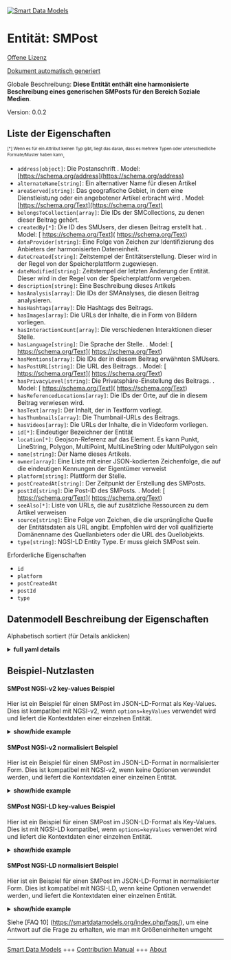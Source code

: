 <!-- 10-Header -->  
[![Smart Data Models](https://smartdatamodels.org/wp-content/uploads/2022/01/SmartDataModels_logo.png "Logo")](https://smartdatamodels.org)  
Entität: SMPost  
===============<!-- /10-Header -->  
<!-- 15-License -->  
[Offene Lizenz](https://github.com/smart-data-models//dataModel.SocialMedia/blob/master/SMPost/LICENSE.md)  
[Dokument automatisch generiert](https://docs.google.com/presentation/d/e/2PACX-1vTs-Ng5dIAwkg91oTTUdt8ua7woBXhPnwavZ0FxgR8BsAI_Ek3C5q97Nd94HS8KhP-r_quD4H0fgyt3/pub?start=false&loop=false&delayms=3000#slide=id.gb715ace035_0_60)  
<!-- /15-License -->  
<!-- 20-Description -->  
Globale Beschreibung: **Diese Entität enthält eine harmonisierte Beschreibung eines generischen SMPosts für den Bereich Soziale Medien**.  
Version: 0.0.2  
<!-- /20-Description -->  
<!-- 30-PropertiesList -->  

## Liste der Eigenschaften  

<sup><sub>[*] Wenn es für ein Attribut keinen Typ gibt, liegt das daran, dass es mehrere Typen oder unterschiedliche Formate/Muster haben kann</sub></sup>.  
- `address[object]`: Die Postanschrift  . Model: [https://schema.org/address](https://schema.org/address)- `alternateName[string]`: Ein alternativer Name für diesen Artikel  - `areaServed[string]`: Das geografische Gebiet, in dem eine Dienstleistung oder ein angebotener Artikel erbracht wird  . Model: [https://schema.org/Text](https://schema.org/Text)- `belongsToCollection[array]`: Die IDs der SMCollections, zu denen dieser Beitrag gehört.  - `createdBy[*]`: Die ID des SMUsers, der diesen Beitrag erstellt hat.  . Model: [ https://schema.org/Text]( https://schema.org/Text)- `dataProvider[string]`: Eine Folge von Zeichen zur Identifizierung des Anbieters der harmonisierten Dateneinheit.  - `dateCreated[string]`: Zeitstempel der Entitätserstellung. Dieser wird in der Regel von der Speicherplattform zugewiesen.  - `dateModified[string]`: Zeitstempel der letzten Änderung der Entität. Dieser wird in der Regel von der Speicherplattform vergeben.  - `description[string]`: Eine Beschreibung dieses Artikels  - `hasAnalysis[array]`: Die IDs der SMAnalyses, die diesen Beitrag analysieren.  - `hasHashtags[array]`: Die Hashtags des Beitrags.  - `hasImages[array]`: Die URLs der Inhalte, die in Form von Bildern vorliegen.  - `hasInteractionCount[array]`: Die verschiedenen Interaktionen dieser Stelle.  - `hasLanguage[string]`: Die Sprache der Stelle.  . Model: [ https://schema.org/Text]( https://schema.org/Text)- `hasMentions[array]`: Die IDs der in diesem Beitrag erwähnten SMUsers.  - `hasPostURL[string]`: Die URL des Beitrags.  . Model: [ https://schema.org/Text]( https://schema.org/Text)- `hasPrivacyLevel[string]`: Die Privatsphäre-Einstellung des Beitrags.  . Model: [ https://schema.org/Text]( https://schema.org/Text)- `hasReferencedLocations[array]`: Die IDs der Orte, auf die in diesem Beitrag verwiesen wird.  - `hasText[array]`: Der Inhalt, der in Textform vorliegt.  - `hasThumbnails[array]`: Die Thumbnail-URLs des Beitrags.  - `hasVideos[array]`: Die URLs der Inhalte, die in Videoform vorliegen.  - `id[*]`: Eindeutiger Bezeichner der Entität  - `location[*]`: Geojson-Referenz auf das Element. Es kann Punkt, LineString, Polygon, MultiPoint, MultiLineString oder MultiPolygon sein  - `name[string]`: Der Name dieses Artikels.  - `owner[array]`: Eine Liste mit einer JSON-kodierten Zeichenfolge, die auf die eindeutigen Kennungen der Eigentümer verweist  - `platform[string]`: Plattform der Stelle.  - `postCreatedAt[string]`: Der Zeitpunkt der Erstellung des SMPosts.  - `postId[string]`: Die Post-ID des SMPosts.  . Model: [ https://schema.org/Text]( https://schema.org/Text)- `seeAlso[*]`: Liste von URLs, die auf zusätzliche Ressourcen zu dem Artikel verweisen  - `source[string]`: Eine Folge von Zeichen, die die ursprüngliche Quelle der Entitätsdaten als URL angibt. Empfohlen wird der voll qualifizierte Domänenname des Quellanbieters oder die URL des Quellobjekts.  - `type[string]`: NGSI-LD Entity Type. Er muss gleich SMPost sein.  <!-- /30-PropertiesList -->  
<!-- 35-RequiredProperties -->  
Erforderliche Eigenschaften  
- `id`  - `platform`  - `postCreatedAt`  - `postId`  - `type`  <!-- /35-RequiredProperties -->  
<!-- 40-RequiredProperties -->  
<!-- /40-RequiredProperties -->  
<!-- 50-DataModelHeader -->  
## Datenmodell Beschreibung der Eigenschaften  
Alphabetisch sortiert (für Details anklicken)  
<!-- /50-DataModelHeader -->  
<!-- 60-ModelYaml -->  
<details><summary><strong>full yaml details</strong></summary>    
```yaml  
SMPost:    
  description: 'This entity contains a harmonised description of a generic SMPost made for the Social Media domain.'    
  properties:    
    address:    
      description: 'The mailing address'    
      properties:    
        addressCountry:    
          description: 'Property. The country. For example, Spain. Model:''https://schema.org/addressCountry'''    
          type: string    
        addressLocality:    
          description: 'Property. The locality in which the street address is, and which is in the region. Model:''https://schema.org/addressLocality'''    
          type: string    
        addressRegion:    
          description: 'Property. The region in which the locality is, and which is in the country. Model:''https://schema.org/addressRegion'''    
          type: string    
        postOfficeBoxNumber:    
          description: 'Property. The post office box number for PO box addresses. For example, 03578. Model:''https://schema.org/postOfficeBoxNumber'''    
          type: string    
        postalCode:    
          description: 'Property. The postal code. For example, 24004. Model:''https://schema.org/https://schema.org/postalCode'''    
          type: string    
        streetAddress:    
          description: 'Property. The street address. Model:''https://schema.org/streetAddress'''    
          type: string    
      type: object    
      x-ngsi:    
        model: https://schema.org/address    
        type: Property    
    alternateName:    
      description: 'An alternative name for this item'    
      type: string    
      x-ngsi:    
        type: Property    
    areaServed:    
      description: 'The geographic area where a service or offered item is provided'    
      type: string    
      x-ngsi:    
        model: https://schema.org/Text    
        type: Property    
    belongsToCollection:    
      description: 'The IDs of the SMCollections, which this post is a part of.'    
      items:    
        anyOf:    
          - description: 'Property. Identifier format of any NGSI entity'    
            maxLength: 256    
            minLength: 1    
            pattern: ^[\w\-\.\{\}\$\+\*\[\]`|~^@!,:\\]+$    
            type: string    
          - description: 'Property. Identifier format of any NGSI entity'    
            format: uri    
            type: string    
      type: array    
      x-ngsi:    
        type: Relationship    
    createdBy:    
      anyOf:    
        - description: 'Property. Identifier format of any NGSI entity'    
          maxLength: 256    
          minLength: 1    
          pattern: ^[\w\-\.\{\}\$\+\*\[\]`|~^@!,:\\]+$    
          type: string    
        - description: 'Property. Identifier format of any NGSI entity'    
          format: uri    
          type: string    
      description: 'The ID of the SMUser that created this post.'    
      x-ngsi:    
        model: ' https://schema.org/Text'    
        type: Relationship    
    dataProvider:    
      description: 'A sequence of characters identifying the provider of the harmonised data entity.'    
      type: string    
      x-ngsi:    
        type: Property    
    dateCreated:    
      description: 'Entity creation timestamp. This will usually be allocated by the storage platform.'    
      format: date-time    
      type: string    
      x-ngsi:    
        type: Property    
    dateModified:    
      description: 'Timestamp of the last modification of the entity. This will usually be allocated by the storage platform.'    
      format: date-time    
      type: string    
      x-ngsi:    
        type: Property    
    description:    
      description: 'A description of this item'    
      type: string    
      x-ngsi:    
        type: Property    
    hasAnalysis:    
      description: 'The IDs of the SMAnalyses that analyze this post.'    
      items:    
        anyOf:    
          - description: 'Property. Identifier format of any NGSI entity'    
            maxLength: 256    
            minLength: 1    
            pattern: ^[\w\-\.\{\}\$\+\*\[\]`|~^@!,:\\]+$    
            type: string    
          - description: 'Property. Identifier format of any NGSI entity'    
            format: uri    
            type: string    
      type: array    
      x-ngsi:    
        type: Relationship    
    hasHashtags:    
      description: 'The hashtags of the post.'    
      items:    
        type: string    
      type: array    
      x-ngsi:    
        type: Property    
    hasImages:    
      description: 'The URLs of the content that is in image form.'    
      items:    
        type: string    
      type: array    
      x-ngsi:    
        type: Property    
    hasInteractionCount:    
      description: 'The different interactions of this post.'    
      items:    
        properties:    
          count:    
            type: number    
          interactionType:    
            enum:    
              - Comment    
              - Dislike    
              - Favorite    
              - Like    
              - Quote    
              - Reactions    
              - Reply    
              - Retweet    
              - Shares    
              - Views    
            type: string    
        type: object    
      type: array    
      x-ngsi:    
        type: Property    
    hasLanguage:    
      description: 'The language of the post.'    
      type: string    
      x-ngsi:    
        model: ' https://schema.org/Text'    
        type: Property    
    hasMentions:    
      description: 'The IDs of the SMUsers mentioned in this post.'    
      items:    
        anyOf:    
          - description: 'Property. Identifier format of any NGSI entity'    
            maxLength: 256    
            minLength: 1    
            pattern: ^[\w\-\.\{\}\$\+\*\[\]`|~^@!,:\\]+$    
            type: string    
          - description: 'Property. Identifier format of any NGSI entity'    
            format: uri    
            type: string    
      type: array    
      x-ngsi:    
        type: Relationship    
    hasPostURL:    
      description: 'The URL of the post.'    
      type: string    
      x-ngsi:    
        model: ' https://schema.org/Text'    
        type: Property    
    hasPrivacyLevel:    
      description: 'The privacy setting of the post.'    
      type: string    
      x-ngsi:    
        model: ' https://schema.org/Text'    
        type: Property    
    hasReferencedLocations:    
      description: 'The IDs of the locations referenced in this post.'    
      items:    
        anyOf:    
          - description: 'Property. Identifier format of any NGSI entity'    
            maxLength: 256    
            minLength: 1    
            pattern: ^[\w\-\.\{\}\$\+\*\[\]`|~^@!,:\\]+$    
            type: string    
          - description: 'Property. Identifier format of any NGSI entity'    
            format: uri    
            type: string    
      type: array    
      x-ngsi:    
        type: Relationship    
    hasText:    
      description: 'The content that is in textual form.'    
      items:    
        type: string    
      type: array    
      x-ngsi:    
        type: Property    
    hasThumbnails:    
      description: 'The thumbnail URLs of the post.'    
      items:    
        type: string    
      type: array    
      x-ngsi:    
        type: Property    
    hasVideos:    
      description: 'The URLs of the content that is in video form.'    
      items:    
        type: string    
      type: array    
      x-ngsi:    
        type: Property    
    id:    
      anyOf: &smpost_-_properties_-_owner_-_items_-_anyof    
        - description: 'Property. Identifier format of any NGSI entity'    
          maxLength: 256    
          minLength: 1    
          pattern: ^[\w\-\.\{\}\$\+\*\[\]`|~^@!,:\\]+$    
          type: string    
        - description: 'Property. Identifier format of any NGSI entity'    
          format: uri    
          type: string    
      description: 'Unique identifier of the entity'    
      x-ngsi:    
        type: Property    
    location:    
      description: 'Geojson reference to the item. It can be Point, LineString, Polygon, MultiPoint, MultiLineString or MultiPolygon'    
      oneOf:    
        - description: 'Geoproperty. Geojson reference to the item. Point'    
          properties:    
            bbox:    
              items:    
                type: number    
              minItems: 4    
              type: array    
            coordinates:    
              items:    
                type: number    
              minItems: 2    
              type: array    
            type:    
              enum:    
                - Point    
              type: string    
          required:    
            - type    
            - coordinates    
          title: 'GeoJSON Point'    
          type: object    
        - description: 'Geoproperty. Geojson reference to the item. LineString'    
          properties:    
            bbox:    
              items:    
                type: number    
              minItems: 4    
              type: array    
            coordinates:    
              items:    
                items:    
                  type: number    
                minItems: 2    
                type: array    
              minItems: 2    
              type: array    
            type:    
              enum:    
                - LineString    
              type: string    
          required:    
            - type    
            - coordinates    
          title: 'GeoJSON LineString'    
          type: object    
        - description: 'Geoproperty. Geojson reference to the item. Polygon'    
          properties:    
            bbox:    
              items:    
                type: number    
              minItems: 4    
              type: array    
            coordinates:    
              items:    
                items:    
                  items:    
                    type: number    
                  minItems: 2    
                  type: array    
                minItems: 4    
                type: array    
              type: array    
            type:    
              enum:    
                - Polygon    
              type: string    
          required:    
            - type    
            - coordinates    
          title: 'GeoJSON Polygon'    
          type: object    
        - description: 'Geoproperty. Geojson reference to the item. MultiPoint'    
          properties:    
            bbox:    
              items:    
                type: number    
              minItems: 4    
              type: array    
            coordinates:    
              items:    
                items:    
                  type: number    
                minItems: 2    
                type: array    
              type: array    
            type:    
              enum:    
                - MultiPoint    
              type: string    
          required:    
            - type    
            - coordinates    
          title: 'GeoJSON MultiPoint'    
          type: object    
        - description: 'Geoproperty. Geojson reference to the item. MultiLineString'    
          properties:    
            bbox:    
              items:    
                type: number    
              minItems: 4    
              type: array    
            coordinates:    
              items:    
                items:    
                  items:    
                    type: number    
                  minItems: 2    
                  type: array    
                minItems: 2    
                type: array    
              type: array    
            type:    
              enum:    
                - MultiLineString    
              type: string    
          required:    
            - type    
            - coordinates    
          title: 'GeoJSON MultiLineString'    
          type: object    
        - description: 'Geoproperty. Geojson reference to the item. MultiLineString'    
          properties:    
            bbox:    
              items:    
                type: number    
              minItems: 4    
              type: array    
            coordinates:    
              items:    
                items:    
                  items:    
                    items:    
                      type: number    
                    minItems: 2    
                    type: array    
                  minItems: 4    
                  type: array    
                type: array    
              type: array    
            type:    
              enum:    
                - MultiPolygon    
              type: string    
          required:    
            - type    
            - coordinates    
          title: 'GeoJSON MultiPolygon'    
          type: object    
      x-ngsi:    
        type: Geoproperty    
    name:    
      description: 'The name of this item.'    
      type: string    
      x-ngsi:    
        type: Property    
    owner:    
      description: 'A List containing a JSON encoded sequence of characters referencing the unique Ids of the owner(s)'    
      items:    
        anyOf: *smpost_-_properties_-_owner_-_items_-_anyof    
        description: 'Property. Unique identifier of the entity'    
      type: array    
      x-ngsi:    
        type: Property    
    platform:    
      description: 'Platform of post.'    
      type: string    
      x-ngsi:    
        type: Property    
    postCreatedAt:    
      description: 'The datetime of the creation of the SMPost.'    
      format: date-time    
      type: string    
      x-ngsi:    
        type: Property    
    postId:    
      description: 'The  post ID of the SMPost.'    
      type: string    
      x-ngsi:    
        model: ' https://schema.org/Text'    
        type: Property    
    seeAlso:    
      description: 'list of uri pointing to additional resources about the item'    
      oneOf:    
        - items:    
            format: uri    
            type: string    
          minItems: 1    
          type: array    
        - format: uri    
          type: string    
      x-ngsi:    
        type: Property    
    source:    
      description: 'A sequence of characters giving the original source of the entity data as a URL. Recommended to be the fully qualified domain name of the source provider, or the URL to the source object.'    
      type: string    
      x-ngsi:    
        type: Property    
    type:    
      description: 'NGSI-LD Entity Type. It must be equal to SMPost.'    
      enum:    
        - SMPost    
      type: string    
      x-ngsi:    
        type: Property    
  required:    
    - id    
    - type    
    - postCreatedAt    
    - postId    
    - platform    
  type: object    
  x-derived-from: ""    
  x-disclaimer: 'Redistribution and use in source and binary forms, with or without modification, are permitted  provided that the license conditions are met. Copyleft (c) 2021 Contributors to Smart Data Models Program'    
  x-license-url: https://github.com/smart-data-models/dataModel.SocialMedia/blob/master/SMPost/LICENSE.md    
  x-model-schema: https://raw.githubusercontent.com/smart-data-models/dataModel.SocialMedia/master/SMPost/schema.json    
  x-model-tags: ""    
  x-version: 0.0.2    
```  
</details>    
<!-- /60-ModelYaml -->  
<!-- 70-MiddleNotes -->  
<!-- /70-MiddleNotes -->  
<!-- 80-Examples -->  
## Beispiel-Nutzlasten  
#### SMPost NGSI-v2 key-values Beispiel  
Hier ist ein Beispiel für einen SMPost im JSON-LD-Format als Key-Values. Dies ist kompatibel mit NGSI-v2, wenn `options=keyValues` verwendet wird und liefert die Kontextdaten einer einzelnen Entität.  
<details><summary><strong>show/hide example</strong></summary>    
```json  
{  
  "id": "SMPost.123",  
  "type": "SMPost",  
  "hasPostURL": "http://twt.com/121",  
  "postCreatedAt": "2020-12-24T12:00:00Z",  
  "postId": "21098319",  
  "hasLanguage": "en",  
  "platform": "Twitter",  
  "hasText": [  
    "This is a tweet",  
    "This is another tweet"  
  ],  
  "hasImages": [  
    "https://twt.com/image.png",  
    "https://twt.com/image2.png",  
    "https://twt.com/image3.png"  
  ],  
  "hasVideos": [  
    "https://twt.com/video.mp4",  
    "https://twt.com/video2.mp4"  
  ],  
  "hasPrivacyLevel": "public",  
  "location": {  
    "type": "Point",  
    "coordinates": [  
      40.3,  
      25.5  
    ]  
  },  
  "hasHashtags": [  
    "#sample",  
    "#tag"  
  ],  
  "hasThumbnails": [  
    "https://twt.com/thumb.png",  
    "https://twt.com/thumb2.png"  
  ],  
  "hasInteractionCount": [  
    {  
      "interactionType": "Like",  
      "count": 750  
    },  
    {  
      "interactionType": "Views",  
      "count": 2150  
    }  
  ],  
  "hasReferencedLocations": [  
    "RefLocation.00",  
    "RefLocation.01"  
  ],  
  "hasMentions": [  
    "SMUser.154",  
    "SMUser.155",  
    "SMUser.156"  
  ],  
  "hasAnalysis": [  
    "Analysis.X",  
    "Analysis.X2"  
  ],  
  "createdBy": "SMUser.123",  
  "belongsToCollection": [  
    "SMCollection.001",  
    "SMCollection.002"  
  ]  
}  
```  
</details>  
#### SMPost NGSI-v2 normalisiert Beispiel  
Hier ist ein Beispiel für einen SMPost im JSON-LD-Format in normalisierter Form. Dies ist kompatibel mit NGSI-v2, wenn keine Optionen verwendet werden, und liefert die Kontextdaten einer einzelnen Entität.  
<details><summary><strong>show/hide example</strong></summary>    
```json  
{  
  "id": "SMPost:.23",  
  "type": "SMPost",  
  "hasPostURL": {  
    "type": "Property",  
    "value": "http://twt.com/121"  
  },  
  "postCreatedAt": {  
    "type": "DateTime",  
    "value": "2020-12-24T12:00:00Z"  
  },  
  "postId": {  
    "type": "Text",  
    "value": "21098319"  
  },  
  "hasLanguage": {  
    "type": "Text",  
    "value": "en"  
  },  
  "platform": {  
    "type": "Text",  
    "value": "Twitter"  
  },  
  "hasText": {  
    "type": "Text",  
    "value": "This is a tweet"  
  },  
  "hasImage": {  
    "type": "Text",  
    "value": "https://twt.com/image.png"  
  },  
  "hasVideo": {  
    "type": "Text",  
    "value": "https://twt.com/video.mp4"  
  },  
  "hasPrivacy": {  
    "type": "Text",  
    "value": "public"  
  },  
  "location": {  
    "type": "geo:json",  
    "value": {  
      "type": "Point",  
      "coordinates": [  
        40.3,  
        25.5  
      ]  
    }  
  },  
  "hasHashtag": {  
    "type": "Text",  
    "value": ["#sample","#tag"]  
  },  
  "hasThumbnail": {  
    "type": "Text",  
    "value": "https://twt.com/thumb.png"  
  },  
  "likes": {  
    "type": "Number",  
    "value": 762  
  },  
  "createdBy": {  
    "type": "Relationship",  
    "object": "SMUser.123"  
  },  
  "hasReferencedLocation": {  
    "type": "Relationship",  
    "object": "RefLocation.00"  
  },  
  "hasMentions": {  
    "type": "Relationship",  
    "object": "SMUser.154"  
  },  
  "isAnalyzedBy": {  
    "type": "Relationship",  
    "object": "Analysis.X"  
  },  
  "belongsToCollection": {  
    "type": "Relationship",  
    "object": "SMCollection.001"  
  }  
}  
```  
</details>  
#### SMPost NGSI-LD key-values Beispiel  
Hier ist ein Beispiel für einen SMPost im JSON-LD-Format als Key-Values. Dies ist mit NGSI-LD kompatibel, wenn `options=keyValues` verwendet wird und liefert die Kontextdaten einer einzelnen Entität.  
<details><summary><strong>show/hide example</strong></summary>    
```json  
{  
    "id": "urn:ngsi-ld:SMPost:123",  
    "type": "SMPost",  
    "belongsToCollection": [  
        "urn:ngsi-ld:SMCollection:001"  
    ],  
    "createdBy": "urn:ngsi-ld:SMUser:123",  
    "hasAnalysis": [  
        "urn:ngsi-ld:Analysis:X"  
    ],  
    "hasHashtags": [  
        "#sample",  
        "#tag"  
    ],  
    "hasImages": [  
        "https://twt.com/image.png"  
    ],  
    "hasInteractionCount": [  
        {  
            "interactionType": "Like",  
            "count": 762  
        }  
    ],  
    "hasLanguage": "en",  
    "hasMentions": [  
        "urn:ngsi-ld:SMUser:154"  
    ],  
    "hasPostURL": "http://twt.com/121",  
    "hasPrivacy": "public",  
    "hasReferencedLocations": [  
        "urn:ngsi-ld:RefLocation:00"  
    ],  
    "hasText": [  
        "This is a tweet"  
    ],  
    "hasThumbnails": [  
        "https://twt.com/thumb.png"  
    ],  
    "hasVideos": [  
        "https://twt.com/video.mp4"  
    ],  
    "location": {  
        "type": "Point",  
        "coordinates": [  
            40.3,  
            25.5  
        ]  
    },  
    "platform": "Twitter",  
    "postCreatedAt": "2020-12-24T12:00:00Z",  
    "postId": "21098319",  
    "@context": [  
        "https://raw.githubusercontent.com/smart-data-models/dataModel.SocialMedia/master/context.jsonld"  
    ]  
}  
```  
</details>  
#### SMPost NGSI-LD normalisiert Beispiel  
Hier ist ein Beispiel für einen SMPost im JSON-LD-Format in normalisierter Form. Dies ist kompatibel mit NGSI-LD, wenn keine Optionen verwendet werden, und liefert die Kontextdaten einer einzelnen Entität.  
<details><summary><strong>show/hide example</strong></summary>    
```json  
{  
    "id": "urn:ngsi-ld:SMPost:123",  
    "type": "SMPost",  
    "belongsToCollection": [  
        {  
            "type": "Relationship",  
            "object": "urn:ngsi-ld:SMCollection:001",  
            "datasetId": "urn:ngsi-ld:Dataset:SMCollection:001"  
        },  
        {  
            "type": "Relationship",  
            "object": "urn:ngsi-ld:SMCollection:002",  
            "datasetId": "urn:ngsi-ld:Dataset:SMCollection:002"  
        }  
    ],  
    "createdBy": {  
        "type": "Relationship",  
        "object": "urn:ngsi-ld:SMUser:123"  
    },  
    "hasAnalysis": [  
        {  
            "type": "Relationship",  
            "object": "urn:ngsi-ld:Analysis:X",  
            "datasetId": "urn:ngsi-ld:Dataset:Analysis:X"  
        },  
        {  
            "type": "Relationship",  
            "object": "urn:ngsi-ld:Analysis:02",  
            "datasetId": "urn:ngsi-ld:Dataset:Analysis:02"  
        }  
    ],  
    "hasHashtags": [  
        {  
            "type": "Property",  
            "value": [  
                "#sample",  
                "#tag"  
            ]  
        },  
        {  
            "type": "Property",  
            "value": [  
                "#sample2",  
                "#tag2"  
            ]  
        }  
    ],  
    "hasImages": [  
        {  
            "type": "Property",  
            "value": "https://twt.com/image.png"  
        },  
        {  
            "type": "Property",  
            "value": "https://twt.com/image2.png"  
        }  
    ],  
    "hasInteractionCount": [  
        {  
            "type": "Property",  
            "value": {  
                "@interactionType": "Like",  
                "@count": "750"  
            }  
        },  
        {  
            "type": "Property",  
            "value": {  
                "@interactionType": "Views",  
                "@count": "2150"  
            }  
        }  
    ],  
    "hasLanguage": {  
        "type": "Property",  
        "value": "en"  
    },  
    "hasMentions": [  
        {  
            "type": "Relationship",  
            "object": "urn:ngsi-ld:SMUser:154",  
            "datasetId": "urn:ngsi-ld:Dataset:SMUser:154"  
        },  
        {  
            "type": "Relationship",  
            "object": "urn:ngsi-ld:SMUser:155",  
            "datasetId": "urn:ngsi-ld:Dataset:SMUser:155"  
        }  
    ],  
    "hasPostURL": {  
        "type": "Property",  
        "value": "http://twt.com/121"  
    },  
    "hasPrivacyLevel": {  
        "type": "Property",  
        "value": "public"  
    },  
    "hasReferencedLocations": [  
        {  
            "type": "Relationship",  
            "object": "urn:ngsi-ld:RefLocation:00",  
            "datasetId": "urn:ngsi-ld:Dataset:RefLocation:00"  
        },  
        {  
            "type": "Relationship",  
            "object": "urn:ngsi-ld:RefLocation:01",  
            "datasetId": "urn:ngsi-ld:Dataset:RefLocation:01"  
        }  
    ],  
    "hasText": [  
        {  
            "type": "Property",  
            "value": "This is a tweet."  
        },  
        {  
            "type": "Property",  
            "value": "This is another tweet."  
        }  
    ],  
    "hasThumbnails": [  
        {  
            "type": "Property",  
            "value": "https://twt.com/thumb.png"  
        },  
        {  
            "type": "Property",  
            "value": "https://twt.com/thumb2.png"  
        }  
    ],  
    "hasVideos": [  
        {  
            "type": "Property",  
            "value": "https://twt.com/video.mp4"  
        },  
        {  
            "type": "Property",  
            "value": "https://twt.com/video2.mp4"  
        }  
    ],  
    "location": {  
        "type": "GeoProperty",  
        "value": {  
            "type": "Point",  
            "coordinates": [  
                40.3,  
                25.5  
            ]  
        }  
    },  
    "platform": {  
        "type": "Property",  
        "value": "Twitter"  
    },  
    "postCreatedAt": {  
        "type": "Property",  
        "value": {  
            "@type": "DateTime",  
            "@value": "2020-12-24T12:00:00Z"  
        }  
    },  
    "postId": {  
        "type": "Property",  
        "value": "21098319"  
    },  
    "@context": [  
        "https://raw.githubusercontent.com/smart-data-models/dataModel.SocialMedia/master/context.jsonld"  
    ]  
}  
```  
</details><!-- /80-Examples -->  
<!-- 90-FooterNotes -->  
<!-- /90-FooterNotes -->  
<!-- 95-Units -->  
Siehe [FAQ 10] (https://smartdatamodels.org/index.php/faqs/), um eine Antwort auf die Frage zu erhalten, wie man mit Größeneinheiten umgeht  
<!-- /95-Units -->  
<!-- 97-LastFooter -->  
---  
[Smart Data Models](https://smartdatamodels.org) +++ [Contribution Manual](https://bit.ly/contribution_manual) +++ [About](https://bit.ly/Introduction_SDM)<!-- /97-LastFooter -->  
